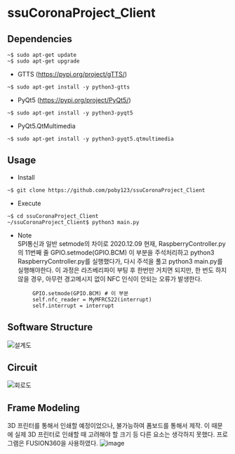 # ssuCoronaProject_Client
## Dependencies
```
~$ sudo apt-get update
~$ sudo apt-get upgrade
```
- GTTS (https://pypi.org/project/gTTS/)
```
~$ sudo apt-get install -y python3-gtts
```
- PyQt5 (https://pypi.org/project/PyQt5/)
```
~$ sudo apt-get install -y python3-pyqt5
```
- PyQt5.QtMultimedia
```
~$ sudo apt-get install -y python3-pyqt5.qtmultimedia
```

## Usage
- Install
```
~$ git clone https://github.com/poby123/ssuCoronaProject_Client
```

- Execute
```
~$ cd ssuCoronaProject_Client
~/ssuCoronaProject_Client$ python3 main.py
```

- Note<br>
SPI통신과 일반 setmode의 차이로 2020.12.09 현재, RaspberryController.py의 11번째 줄 GPIO.setmode(GPIO.BCM) 이 부분을 주석처리하고 python3 RaspberryController.py를 실행했다가, 다시 주석을 풀고 python3 main.py를 실행해야한다.
이 과정은 라즈베리파이 부팅 후 한번만 거치면 되지만, 한 번도 하지 않을 경우, 아무런 경고메시지 없이 NFC 인식이 안되는 오류가 발생한다.
```
        GPIO.setmode(GPIO.BCM) # 이 부분
        self.nfc_reader = MyMFRC522(interrupt)
        self.interrupt = interrupt
```

## Software Structure
![설계도](https://user-images.githubusercontent.com/50279318/101590450-c819b780-3a2d-11eb-97af-759155aa3cef.png)

## Circuit
![회로도](https://user-images.githubusercontent.com/50279318/101590586-1464f780-3a2e-11eb-8bcc-bc56e32a3bf1.png)
## Frame Modeling
3D 프린터를 통해서 인쇄할 예정이었으나, 불가능하여 폼보드를 통해서 제작.
이 때문에 실제 3D 프린터로 인쇄할 때 고려해야 할 크기 등 다른 요소는 생각하지 못했다.
프로그램은 FUSION360을 사용하였다.
![image](https://user-images.githubusercontent.com/75717176/105792364-ad45d700-5fca-11eb-94be-4b301516fa96.png)

